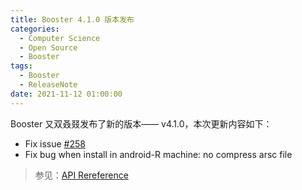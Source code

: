 ```yaml
---
title: Booster 4.1.0 版本发布
categories:
  - Computer Science
  - Open Source
  - Booster
tags:
  - Booster
  - ReleaseNote
date: 2021-11-12 01:00:00
---
```


Booster 又双叒叕发布了新的版本—— v4.1.0，本次更新内容如下：

- Fix issue [#258](https://github.com/didi/booster/issues/258)
- Fix bug when install in android-R machine: no compress arsc file

> 参见：[API Rereference](https://reference.johnsonlee.io/booster)
